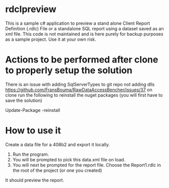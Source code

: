 # rdclpreview
This is a sample c# application to preview a stand alone Client Report Definition (.rdlc) File or a standalone SQL report using a dataset saved as an xml file.
This code is not maintained and is here purely for backup purposes as a sample project. Use it at your own risk.

# Actions to be performed after clone to properly setup the solution
There is an issue with adding SqlServerTypes to git repo not adding dlls
https://github.com/FransBouma/RawDataAccessBencher/issues/37
on clone run the following to reinstall the nuget packages (you will first have to save the solution)

Update-Package -reinstall

# How to use it
Create a data file for a 408b2 and export it locally.
1) Run the program. 
2) You will be prompted to pick this data.xml file on load.
3) You will next be prompted for the report file. Choose the Report1.rdlc in the root of the project (or one you created)

It should preview the report.